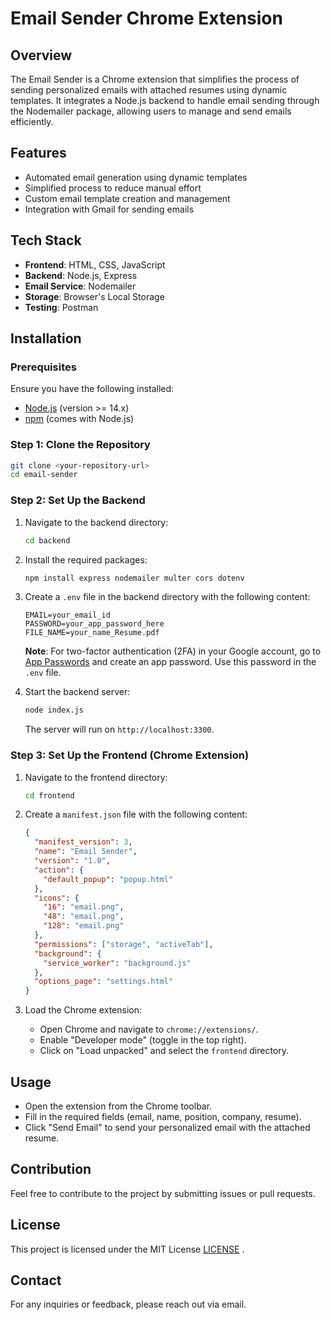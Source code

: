 # Email Sender Chrome Extension

## Overview

The Email Sender is a Chrome extension that simplifies the process of sending personalized emails with attached resumes using dynamic templates. It integrates a Node.js backend to handle email sending through the Nodemailer package, allowing users to manage and send emails efficiently.

## Features

- Automated email generation using dynamic templates
- Simplified process to reduce manual effort
- Custom email template creation and management
- Integration with Gmail for sending emails

## Tech Stack

- **Frontend**: HTML, CSS, JavaScript
- **Backend**: Node.js, Express
- **Email Service**: Nodemailer
- **Storage**: Browser's Local Storage
- **Testing**: Postman

## Installation

### Prerequisites

Ensure you have the following installed:

- [Node.js](https://nodejs.org/) (version >= 14.x)
- [npm](https://www.npmjs.com/) (comes with Node.js)

### Step 1: Clone the Repository

```bash
git clone <your-repository-url>
cd email-sender
```

### Step 2: Set Up the Backend

1. Navigate to the backend directory:

   ```bash
   cd backend
   ```

2. Install the required packages:

   ```bash
   npm install express nodemailer multer cors dotenv
   ```

3. Create a `.env` file in the backend directory with the following content:

   ```plaintext
   EMAIL=your_email_id
   PASSWORD=your_app_password_here
   FILE_NAME=your_name_Resume.pdf
   ```

   **Note**: For two-factor authentication (2FA) in your Google account, go to [App Passwords](https://support.google.com/accounts/answer/185201) and create an app password. Use this password in the `.env` file.

4. Start the backend server:

   ```bash
   node index.js
   ```

   The server will run on `http://localhost:3300`.

### Step 3: Set Up the Frontend (Chrome Extension)

1. Navigate to the frontend directory:

   ```bash
   cd frontend
   ```

2. Create a `manifest.json` file with the following content:

   ```json
   {
     "manifest_version": 3,
     "name": "Email Sender",
     "version": "1.0",
     "action": {
       "default_popup": "popup.html"
     },
     "icons": {
       "16": "email.png",
       "48": "email.png",
       "128": "email.png"
     },
     "permissions": ["storage", "activeTab"],
     "background": {
       "service_worker": "background.js"
     },
     "options_page": "settings.html"
   }
   ```

3. Load the Chrome extension:

   - Open Chrome and navigate to `chrome://extensions/`.
   - Enable "Developer mode" (toggle in the top right).
   - Click on "Load unpacked" and select the `frontend` directory.

## Usage

- Open the extension from the Chrome toolbar.
- Fill in the required fields (email, name, position, company, resume).
- Click "Send Email" to send your personalized email with the attached resume.

## Contribution

Feel free to contribute to the project by submitting issues or pull requests. 

## License

This project is licensed under the MIT License [LICENSE](https://github.com/rush181200/easy_mail_chrome_extension/blob/main/LICENSE) .

## Contact

For any inquiries or feedback, please reach out via email.

